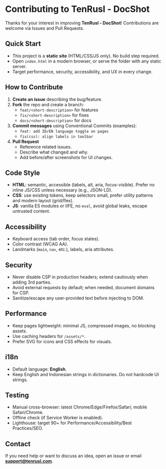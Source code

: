 # Contributing to TenRusl - DocShot

Thanks for your interest in improving **TenRusl - DocShot**! Contributions are welcome via Issues and Pull Requests.

## Quick Start

-   This project is a **static site** (HTML/CSS/JS only). No build step required.
-   Open `index.html` in a modern browser, or serve the folder with any static server.
-   Target performance, security, accessibility, and UX in every change.

## How to Contribute

1. **Create an issue** describing the bug/feature.
2. **Fork** the repo and create a branch:
    - `feat/<short-description>` for features
    - `fix/<short-description>` for fixes
    - `docs/<short-description>` for docs
3. **Commit messages** using Conventional Commits (examples):
    - `feat: add ID/EN language toggle on pages`
    - `fix(css): align labels in toolbar`
4. **Pull Request**
    - Reference related issues.
    - Describe what changed and why.
    - Add before/after screenshots for UI changes.

## Code Style

-   **HTML**: semantic, accessible (labels, alt, aria, focus-visible). Prefer no inline JS/CSS unless necessary (e.g., JSON-LD).
-   **CSS**: use existing tokens, keep selectors small, prefer utility patterns and modern layout (grid/flex).
-   **JS**: vanilla ES modules or IIFE, no `eval`, avoid global leaks, escape untrusted content.

## Accessibility

-   Keyboard access (tab order, focus states).
-   Color contrast (WCAG AA).
-   Landmarks (`main`, `nav`, etc.), labels, aria attributes.

## Security

-   Never disable CSP in production headers; extend cautiously when adding 3rd parties.
-   Avoid external requests by default; when needed, document domains for CSP.
-   Sanitize/escape any user-provided text before injecting to DOM.

## Performance

-   Keep pages lightweight: minimal JS, compressed images, no blocking assets.
-   Use caching headers for `/assets/*`.
-   Prefer SVG for icons and CSS effects for visuals.

## i18n

-   Default language: **English**.
-   Keep English and Indonesian strings in dictionaries. Do not hardcode UI strings.

## Testing

-   Manual cross-browser: latest Chrome/Edge/Firefox/Safari; mobile Safari/Chrome.
-   Offline check (if Service Worker is enabled).
-   Lighthouse: target 90+ for Performance/Accessibility/Best Practices/SEO.

## Contact

If you need help or want to discuss an idea, open an issue or email **support@tenrusl.com**.
